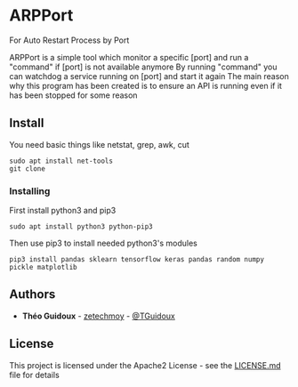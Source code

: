 # ARPPort

For Auto Restart Process by Port

ARPPort is a simple tool which monitor a specific [port] and run a "command" if [port] is not available anymore
By running "command" you can watchdog a service running on [port] and start it again
The main reason why this program has been created is to ensure an API is running even if it has been stopped for some reason

## Install

You need basic things like netstat, grep, awk, cut

```
sudo apt install net-tools
git clone
```

### Installing

First install python3 and pip3

```
sudo apt install python3 python-pip3
```
Then use pip3 to install needed python3's modules

```
pip3 install pandas sklearn tensorflow keras pandas random numpy pickle matplotlib
```

## Authors

* **Théo Guidoux** - [zetechmoy](https://github.com/zetechmoy) - [@TGuidoux](https://twitter.com/TGuidoux)

## License

This project is licensed under the Apache2 License - see the [LICENSE.md](LICENSE.md) file for details
